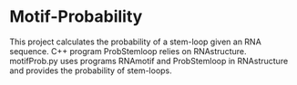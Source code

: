 # Motif-Probability
This project calculates the probability of a stem-loop given an RNA sequence.
C++ program ProbStemloop relies on RNAstructure. 
motifProb.py uses programs RNAmotif and ProbStemloop in RNAstructure and provides the  probability of stem-loops.

